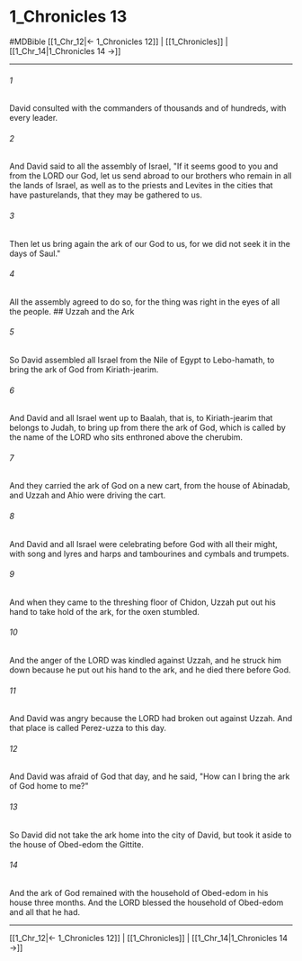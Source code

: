 # 1_Chronicles 13
#MDBible
[[1_Chr_12|← 1_Chronicles 12]] | [[1_Chronicles]] | [[1_Chr_14|1_Chronicles 14 →]]

***

###### 1 
David consulted with the commanders of thousands and of hundreds, with every leader. 

###### 2 
And David said to all the assembly of Israel, "If it seems good to you and from the LORD our God, let us send abroad to our brothers who remain in all the lands of Israel, as well as to the priests and Levites in the cities that have pasturelands, that they may be gathered to us. 

###### 3 
Then let us bring again the ark of our God to us, for we did not seek it in the days of Saul." 

###### 4 
All the assembly agreed to do so, for the thing was right in the eyes of all the people. ## Uzzah and the Ark 

###### 5 
So David assembled all Israel from the Nile of Egypt to Lebo-hamath, to bring the ark of God from Kiriath-jearim. 

###### 6 
And David and all Israel went up to Baalah, that is, to Kiriath-jearim that belongs to Judah, to bring up from there the ark of God, which is called by the name of the LORD who sits enthroned above the cherubim. 

###### 7 
And they carried the ark of God on a new cart, from the house of Abinadab, and Uzzah and Ahio were driving the cart. 

###### 8 
And David and all Israel were celebrating before God with all their might, with song and lyres and harps and tambourines and cymbals and trumpets. 

###### 9 
And when they came to the threshing floor of Chidon, Uzzah put out his hand to take hold of the ark, for the oxen stumbled. 

###### 10 
And the anger of the LORD was kindled against Uzzah, and he struck him down because he put out his hand to the ark, and he died there before God. 

###### 11 
And David was angry because the LORD had broken out against Uzzah. And that place is called Perez-uzza to this day. 

###### 12 
And David was afraid of God that day, and he said, "How can I bring the ark of God home to me?" 

###### 13 
So David did not take the ark home into the city of David, but took it aside to the house of Obed-edom the Gittite. 

###### 14 
And the ark of God remained with the household of Obed-edom in his house three months. And the LORD blessed the household of Obed-edom and all that he had. 

***

[[1_Chr_12|← 1_Chronicles 12]] | [[1_Chronicles]] | [[1_Chr_14|1_Chronicles 14 →]]
